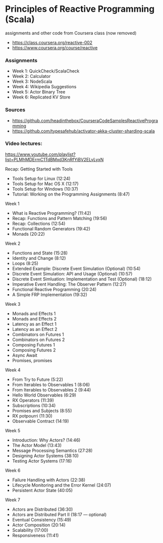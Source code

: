 # Principles of Reactive Programming (Scala)
assignments and other code from Coursera class (now removed)
* https://class.coursera.org/reactive-002
* https://www.coursera.org/course/reactive

### Assignments
 - Week 1: QuickCheck/ScalaCheck
 - Week 2: Calculator
 - Week 3: NodeScala
 - Week 4: Wikipedia Suggestions
 - Week 5: Actor Binary Tree
 - Week 6: Replicated KV Store

### Sources
 - https://github.com/headinthebox/CourseraCodeSamplesReactiveProgramming
 - https://github.com/typesafehub/activator-akka-cluster-sharding-scala

### Video lectures:
https://www.youtube.com/playlist?list=PLMhMDErmC1TdBMxd3KnRfYiBV2ELvLyxN

Recap: Getting Started with Tools
* Tools Setup for Linux (12:24)
* Tools Setup for Mac OS X (12:17)
* Tools Setup for Windows (10:37)
* Tutorial: Working on the Programming Assignments (8:47)

Week 1
* What is Reactive Programming? (11:42)
* Recap: Functions and Pattern Matching (19:56)
* Recap: Collections (12:54)
* Functional Random Generators (19:42)
* Monads (20:22)

Week 2
* Functions and State (15:28)
* Identity and Change (8:12)
* Loops (8:25)
* Extended Example: Discrete Event Simulation (Optional) (10:54)
* Discrete Event Simulation: API and Usage (Optional) (10:57)
* Discrete Event Simluation: Implementation and Test (Optional) (18:12)
* Imperative Event Handling: The Observer Pattern (12:27)
* Functional Reactive Programming (20:24)
* A Simple FRP Implementation (19:32)

Week 3
* Monads and Effects 1
* Monads and Effects 2
* Latency as an Effect 1
* Latency as an Effect 2
* Combinators on Futures 1
* Combinators on Futures 2
* Composing Futures 1
* Composing Futures 2
* Async Await
* Promises, promises

Week 4
* From Try to Future (5:22)
* From Iterables to Observables 1 (8:06)
* From Iterables to Observables 2 (9:44)
* Hello World Observables (6:29)
* RX Operators (11:39)
* Subscriptions (10:34)
* Promises and Subjects (8:55)
* RX potpourri (11:30)
* Observable Contract (14:19)

Week 5
* Introduction: Why Actors? (14:46)
* The Actor Model (13:43)
* Message Processing Semantics (27:28)
* Designing Actor Systems (38:10)
* Testing Actor Systems (17:16)

Week 6
* Failure Handling with Actors (22:38)
* Lifecycle Monitoring and the Error Kernel (24:07)
* Persistent Actor State (40:05)

Week 7
* Actors are Distributed (36:30)
* Actors are Distributed Part II (18:17 — optional)
* Eventual Consistency (15:49)
* Actor Composition (20:14)
* Scalability (17:00)
* Responsiveness (11:41)
